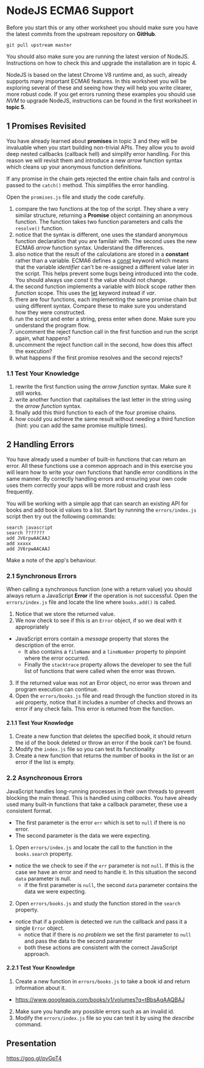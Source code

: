 # NodeJS ECMA6 Support

Before you start this or any other worksheet you should make sure you have the latest commits from the upstream repository on **GitHub**.
```
git pull upstream master
```
You should also make sure you are running the latest version of NodeJS. Instructions on how to check this and upgrade the installation are in topic 4.

NodeJS is based on the latest Chrome V8 runtime and, as such, already supports many important ECMA6 features. In this worksheet you will be exploring several of these and seeing how they will help you write clearer, more robust code. If you get errors running these examples you should use _NVM_ to upgrade NodeJS, instructions can be found in the first worksheet in **topic 5**.

## 1 Promises Revisited

You have already learned about **promises** in topic 3 and they will be invaluable when you start building non-trivial APIs. They allow you to avoid deep nested callbacks (callback hell) and simplify error handling. For this reason we will revisit them and introduce a new _arrow_ function syntax which cleans up your anonymous function definitions.

If any promise in the chain gets rejected the entire chain fails and control is passed to the `catch()` method. This simplifies the error handling.

Open the `promises.js` file and study the code carefully.

1. compare the two functions at the top of the script. They share a very similar structure, returning a **Promise** object containing an anonymous function. The function takes two function parameters and calls the `resolve()` function.
2. notice that the syntax is different, one uses the standard anonymous function declaration that you are familair with. The second uses the new ECMA6 _arrow_ function syntax. Understand the differences.
3. also notice that the result of the calculations are stored in a **constant** rather than a variable. ECMA6 defines a [const](https://developer.mozilla.org/en/docs/Web/JavaScript/Reference/Statements/const) keyword which means that the variable _identifier_ can't be re-assigned a different value later in the script. This helps prevent some bugs being introduced into the code. You should always use _const_ it the value should not change.
4. the second function implements a variable with _block_ scope rather then _function_ scope. This uses the [let](https://developer.mozilla.org/en/docs/Web/JavaScript/Reference/Statements/let) keyword instead if _var_.
5. there are four functions, each implementing the same promise chain but using different syntax. Compare these to make sure you understand how they were constructed.
6. run the script and enter a string, press enter when done. Make sure you understand the program flow.
7. uncomment the reject function call in the first function and run the script again, what happens?
8. uncomment the reject function call in the second, how does this affect the execution?
9. what happens if the first promise resolves and the second rejects?

### 1.1 Test Your Knowledge

1. rewrite the first function using the _arrow function_ syntax. Make sure it still works.
2. write another function that capitalises the last letter in the string using the _arrow function_ syntax.
3. finally add this third function to each of the four promise chains.
4. how could you achieve the same result without needing a third function (hint: you can add the same promise multiple times).

## 2 Handling Errors

You have already used a number of built-in functions that can return an error. All these functions use a common approach and in this exercise you will learn how to write your own functions that handle error conditions in the same manner. By correctly handling errors and ensuring your own code uses them correctly your apps will be more robust and crash less frequently.

You will be working with a simple app that can search an existing API for books and add book id values to a list. Start by running the `errors/index.js` script then try out the following commands:
```
search javascript
search ???????
add JV6rpwAACAAJ
add xxxxx
add JV6rpwAACAAJ
```
Make a note of the app's behaviour.

### 2.1 Synchronous Errors

When calling a synchronous function (one with a return value) you should always return a JavaScript **Error** if the operation is not successful. Open the `errors/index.js` file and locate the line where `books.add()` is called.

1. Notice that we store the returned value.
2. We now check to see if this is an `Error` object, if so we deal with it appropriately
  - JavaScript errors contain a _message_ property that stores the description of the error.
	- It also contains a `fileName` and a `lineNumber` property to pinpoint where the error occurred.
	- Finally the `stacktrace` property allows the developer to see the full list of functions that were called when the error was thrown.
3. If the returned value was not an Error object, no error was thrown and program execution can continue.
4. Open the `errors/books.js` file and read through the function stored in its `add` property, notice that it includes a number of checks and throws an error if any check fails. This error is returned from the function.

#### 2.1.1 Test Your Knowledge

1. Create a new function that deletes the specified book, it should return the id of the book deleted or throw an error if the book can't be found.
2. Modify the `index.js` file so you can test its functionality
3. Create a new function that returns the number of books in the list or an error if the list is empty.

### 2.2 Asynchronous Errors

JavaScript handles long-running processes in their own threads to prevent blocking the main thread. This is handled using _callbacks_. You have already used many built-in functions that take a callback parameter, these use a consistent format.
- The first parameter is the error `err` which is set to `null` if there is no error.
- The second parameter is the data we were expecting.

1. Open `errors/index.js` and locate the call to the function in the `books.search` property.
  - notice the we check to see if the `err` parameter is not `null`. If this is the case we have an error and need to handle it. In this situation the second `data` parameter is null.
	- if the first parameter is `null`, the second `data` parameter contains the data we were expecting.
2. Open `errors/books.js` and study the function stored in the `search` property.
  - notice that if a problem is detected we run the callback and pass it a single `Error` object.
	- notice that if there is _no problem_ we set the first parameter to `null` and pass the data to the second parameter
	- both these actions are consistent with the correct JavaScript approach.

#### 2.2.1 Test Your Knowledge

1. Create a new function in `errors/books.js` to take a book id and return information about it.
  - https://www.googleapis.com/books/v1/volumes?q=tBbsAgAAQBAJ
2. Make sure you handle any possible errors such as an invalid id.
3. Modify the `errors/index.js` file so you can test it by using the _describe_ command.

## Presentation

https://goo.gl/pvGpT4

